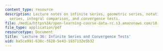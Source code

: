 ```yaml
---
content_type: resource
description: Lecture notes on infinite series, geometric series, notation, harmonic
  series, integral comparison, and convergence tests.
file: /media/https%3A/open-learning-course-data-rc.s3.amazonaws.com/18-01-single-variable-calculus-fall-2006/ba5ce991638cf6285e431937132e5b32_lec36.pdf
file_type: application/pdf
resourcetype: Document
title: 'Lecture 36: Infinite Series and Convergence Tests'
uid: ba5ce991-638c-f628-5e43-1937132e5b32
---
```

